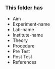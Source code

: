 ### This folder has 
- Aim
- Experiment-name
- Lab-name
- Institute-name
- Theory
- Procedure
- Pre Test
- Post Test
- References
